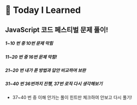
# :pencil: Today I Learned
    
## JavaScript 코드 페스티벌 문제 풀이!


##### 1~10 번 중 10번 문제 막힘

##### 11~20 번 중 16번 문제 막힘!

##### 21~20 번 내가 푼 방법과 답안 비교하여 보완

##### 31~40 번 36번까지 진행, 37번 로직 다시 생각해보기

- 37~40 번 중 이해 안가는 풀이 힌트만 체크하여 안보고 다시 풀기!
